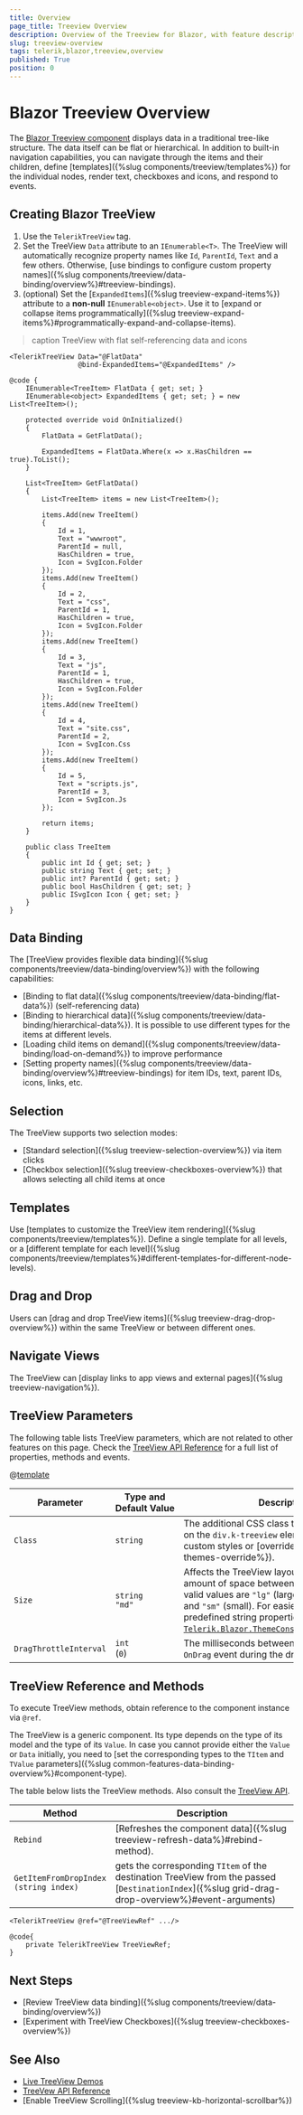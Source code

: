 ```yaml
---
title: Overview
page_title: Treeview Overview
description: Overview of the Treeview for Blazor, with feature description.
slug: treeview-overview
tags: telerik,blazor,treeview,overview
published: True
position: 0
---
```


# Blazor Treeview Overview

The <a href="https://www.telerik.com/blazor-ui/treeview" target="_blank">Blazor Treeview component</a> displays data in a traditional tree-like structure. The data itself can be flat or hierarchical. In addition to built-in navigation capabilities, you can navigate through the items and their children, define [templates]({%slug components/treeview/templates%}) for the individual nodes, render text, checkboxes and icons, and respond to events.

## Creating Blazor TreeView

1. Use the `TelerikTreeView` tag.
1. Set the TreeView `Data` attribute to an `IEnumerable<T>`. The TreeView will automatically recognize property names like `Id`, `ParentId`, `Text` and a few others. Otherwise, [use bindings to configure custom property names]({%slug components/treeview/data-binding/overview%}#treeview-bindings).
1. (optional) Set the [`ExpandedItems`]({%slug treeview-expand-items%}) attribute to a **non-null** `IEnumerable<object>`. Use it to [expand or collapse items programmatically]({%slug treeview-expand-items%}#programmatically-expand-and-collapse-items).

>caption TreeView with flat self-referencing data and icons

````CSHTML
<TelerikTreeView Data="@FlatData"
                 @bind-ExpandedItems="@ExpandedItems" />

@code {
    IEnumerable<TreeItem> FlatData { get; set; }
    IEnumerable<object> ExpandedItems { get; set; } = new List<TreeItem>();

    protected override void OnInitialized()
    {
        FlatData = GetFlatData();

        ExpandedItems = FlatData.Where(x => x.HasChildren == true).ToList();
    }

    List<TreeItem> GetFlatData()
    {
        List<TreeItem> items = new List<TreeItem>();

        items.Add(new TreeItem()
        {
            Id = 1,
            Text = "wwwroot",
            ParentId = null,
            HasChildren = true,
            Icon = SvgIcon.Folder
        });
        items.Add(new TreeItem()
        {
            Id = 2,
            Text = "css",
            ParentId = 1,
            HasChildren = true,
            Icon = SvgIcon.Folder
        });
        items.Add(new TreeItem()
        {
            Id = 3,
            Text = "js",
            ParentId = 1,
            HasChildren = true,
            Icon = SvgIcon.Folder
        });
        items.Add(new TreeItem()
        {
            Id = 4,
            Text = "site.css",
            ParentId = 2,
            Icon = SvgIcon.Css
        });
        items.Add(new TreeItem()
        {
            Id = 5,
            Text = "scripts.js",
            ParentId = 3,
            Icon = SvgIcon.Js
        });

        return items;
    }

    public class TreeItem
    {
        public int Id { get; set; }
        public string Text { get; set; }
        public int? ParentId { get; set; }
        public bool HasChildren { get; set; }
        public ISvgIcon Icon { get; set; }
    }
}
````

## Data Binding

The [TreeView provides flexible data binding]({%slug components/treeview/data-binding/overview%}) with the following capabilities:

* [Binding to flat data]({%slug components/treeview/data-binding/flat-data%}) (self-referencing data)
* [Binding to hierarchical data]({%slug components/treeview/data-binding/hierarchical-data%}). It is possible to use different types for the items at different levels.
* [Loading child items on demand]({%slug components/treeview/data-binding/load-on-demand%}) to improve performance
* [Setting property names]({%slug components/treeview/data-binding/overview%}#treeview-bindings) for item IDs, text, parent IDs, icons, links, etc.


## Selection

The TreeView supports two selection modes:

* [Standard selection]({%slug treeview-selection-overview%}) via item clicks
* [Checkbox selection]({%slug treeview-checkboxes-overview%}) that allows selecting all child items at once


## Templates

Use [templates to customize the TreeView item rendering]({%slug components/treeview/templates%}). Define a single template for all levels, or a [different template for each level]({%slug components/treeview/templates%}#different-templates-for-different-node-levels).


## Drag and Drop

Users can [drag and drop TreeView items]({%slug treeview-drag-drop-overview%}) within the same TreeView or between different ones.


## Navigate Views

The TreeView can [display links to app views and external pages]({%slug treeview-navigation%}).


## TreeView Parameters

The following table lists TreeView parameters, which are not related to other features on this page. Check the [TreeView API Reference](/blazor-ui/api/Telerik.Blazor.Components.TelerikTreeView) for a full list of properties, methods and events.

@[template](/_contentTemplates/common/parameters-table-styles.md#table-layout)

| Parameter | Type and Default&nbsp;Value | Description |
| --- | --- | --- |
| `Class` | `string` | The additional CSS class that will be rendered on the `div.k-treeview` element. Use it to apply custom styles or [override the theme]({%slug themes-override%}). |
| `Size` | `string` <br /> `"md"` | Affects the TreeView layout, for example the amount of space between items. The possible valid values are `"lg"` (large), `"md"` (medium) and `"sm"` (small). For easier setting, use the predefined string properties in class [`Telerik.Blazor.ThemeConstants.TreeView.Size`](/blazor-ui/api/Telerik.Blazor.ThemeConstants.TreeView.Size). |
| `DragThrottleInterval` | `int` <br /> (`0`) | The milliseconds between each firing of the `OnDrag` event during the dragging operations.  |


## TreeView Reference and Methods

To execute TreeView methods, obtain reference to the component instance via `@ref`.

The TreeView is a generic component. Its type depends on the type of its model and the type of its `Value`. In case you cannot provide either the `Value` or `Data` initially, you need to [set the corresponding types to the `TItem` and `TValue` parameters]({%slug common-features-data-binding-overview%}#component-type).

The table below lists the TreeView methods. Also consult the [TreeView API](/blazor-ui/api/Telerik.Blazor.Components.TelerikTreeView).

| Method | Description |
| --- | --- |
| `Rebind` | [Refreshes the component data]({%slug treeview-refresh-data%}#rebind-method). |
| `GetItemFromDropIndex` <br /> `(string index)` | gets the corresponding `TItem` of the destination TreeView from the passed [`DestinationIndex`]({%slug grid-drag-drop-overview%}#event-arguments) |

````CSHTML
<TelerikTreeView @ref="@TreeViewRef" .../>

@code{
    private TelerikTreeView TreeViewRef;
}
````

## Next Steps

* [Review TreeView data binding]({%slug components/treeview/data-binding/overview%})
* [Experiment with TreeView Checkboxes]({%slug treeview-checkboxes-overview%})


## See Also

* [Live TreeView Demos](https://demos.telerik.com/blazor-ui/treeview/index)
* [TreeVew API Reference](/blazor-ui/api/Telerik.Blazor.Components.TelerikTreeView)
* [Enable TreeView Scrolling]({%slug treeview-kb-horizontal-scrollbar%})
